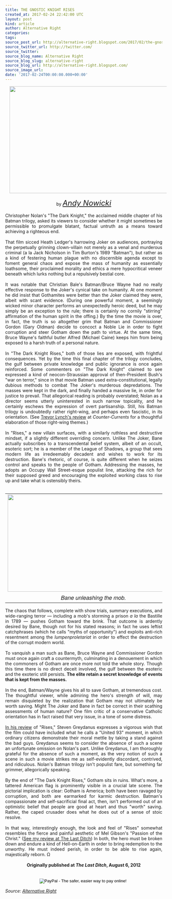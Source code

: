```yaml
---
title: THE GNOSTIC KNIGHT RISES
created_at: 2017-02-24 22:42:00 UTC
layout: post
kind: article
author: Alternative Right
categories: 
tags: 
source_post_url: http://alternative-right.blogspot.com/2017/02/the-gnostic-knight-rises.html
source_twitter_url: http://twitter.com/
source_twitter: 
source_blog_name: Alternative Right
source_blog_slug: alternative-right
source_blog_url: http://alternative-right.blogspot.com/
source_image_url: 
date: '2017-02-24T00:00:00.000+00:00'
---
```

<div style="text-align: center;"><div class="separator" style="clear: both; text-align: center;"><a href="https://1.bp.blogspot.com/-5845M24MJe4/WLCyjsLNjeI/AAAAAAAACjM/VHBMfZ08vscPug5b0K4zx8CXsOAFNOCpwCLcB/s1600/Bane%2Bn%2BBat.jpg" imageanchor="1" style="margin-left: 1em; margin-right: 1em;"><img border="0" height="343" src="https://1.bp.blogspot.com/-5845M24MJe4/WLCyjsLNjeI/AAAAAAAACjM/VHBMfZ08vscPug5b0K4zx8CXsOAFNOCpwCLcB/s400/Bane%2Bn%2BBat.jpg" width="550" /></a></div><br />by <i><span style="font-size: x-large;"><a href="http://alternative-right.blogspot.com/search/label/Andy%20Nowicki" target="_blank">Andy Nowicki</a></span></i></div><br /><div style="text-align: justify;">Christopher Nolan's "The Dark Knight," the acclaimed middle chapter of his Batman trilogy, asked its viewers to consider whether it might sometimes be permissible to promulgate blatant, factual untruth as a means toward achieving a righteous end. <br /><br />That film sicced Heath Ledger's harrowing Joker on audiences, portraying the perpetually grinning clown-villain not merely as a venal and murderous criminal (a la Jack Nicholson in Tim Burton's 1989 "Batman"), but rather as a kind of festering human plague with no discernible agenda except to foment general chaos and expose the mass of humanity as essentially loathsome, their proclaimed morality and ethics a mere hypocritical veneer beneath which lurks nothing but a repulsively bestial core.<br /><br /><a name='more'></a>It was notable that Christian Bale's Batman/Bruce Wayne had no really effective response to the Joker's cynical take on humanity. At one moment he did insist that Gothamites were better than the Joker claimed they were, albeit with scant evidence. (During one powerful moment, a seemingly wicked minor character performs an unexpectedly heroic deed, but he may simply be an exception to the rule; there is certainly no cornily "stirring" affirmation of the human spirit in the offing.) By the time the movie is over, in fact, the truth is so altogether grim that Batman and Commissioner Gordon (Gary Oldman) decide to concoct a Noble Lie in order to fight corruption and steer Gotham down the path to virtue. At the same time, Bruce Wayne's faithful butler Alfred (Michael Caine) keeps him from being exposed to a harsh truth of a personal nature.<br /><br />In "The Dark Knight Rises," both of those lies are exposed, with frightful consequences. Yet by the time this final chapter of the trilogy concludes, the gulf between private knowledge and public ignorance is once again reinforced. Some commenters on "The Dark Knight" claimed to see expressed a kind of neocon-Straussian approval of then-President Bush's "war on terror," since in that movie Batman used extra-constitutional, legally dubious methods to combat The Joker's murderous depredations. The masses were kept in the dark, and finally handed a massive lie, in order for justice to prevail. That allegorical reading is probably overstated; Nolan as a director seems utterly uninterested in such narrow topicality, and he certainly eschews the expression of overt partisanship. Still, his Batman trilogy is undoubtedly rather right-wing, and perhaps even fascistic, in its orientation. (See <a href="http://www.counter-currents.com/2012/07/the-dark-knight-rises/" target="_blank">Trevor Lynch's review</a> at <i>Counter-Currents</i> for a thoughtful elaboration of those right-wing themes.)<br /><br />In "Rises," a new villain surfaces, with a similarly ruthless and destructive mindset, if a slightly different overriding concern. Unlike The Joker, Bane actually subscribes to a transcendental belief system, albeit of an occult, esoteric sort; he is a member of the League of Shadows, a group that sees modern life as irredeemably decadent and wishes to work for its destruction. Bane's rhetoric, of course, is quite different when he seizes control and speaks to the people of Gotham. Addressing the masses, he adopts an Occupy Wall Street-esque populist line, attacking the rich for their supposed greed and encouraging the exploited working class to rise up and take what is ostensibly theirs.<br /><br /><table align="center" cellpadding="0" cellspacing="0" class="tr-caption-container" style="margin-left: auto; margin-right: auto; text-align: center;"><tbody><tr><td style="text-align: center;"><a href="https://4.bp.blogspot.com/-zTrung7flas/WLCz-0CguEI/AAAAAAAACjY/knX3-9_Y0T0UOsrxISpRp2klYLRbAGpzwCLcB/s1600/dark-knight-rises1.jpg" imageanchor="1" style="margin-left: auto; margin-right: auto;"><img border="0" height="312" src="https://4.bp.blogspot.com/-zTrung7flas/WLCz-0CguEI/AAAAAAAACjY/knX3-9_Y0T0UOsrxISpRp2klYLRbAGpzwCLcB/s400/dark-knight-rises1.jpg" width="550" /></a></td></tr><tr><td class="tr-caption" style="text-align: center;"><span style="font-family: &quot;helvetica neue&quot; , &quot;arial&quot; , &quot;helvetica&quot; , sans-serif; font-size: large;"><i>Bane unleashing the mob.</i></span></td></tr></tbody></table>The chaos that follows, complete with show trials, summary executions, and wide-ranging terror — including a mob's storming a prison <i>a la</i> the Bastille in 1789 — pushes Gotham toward the brink. That outcome is ardently desired by Bane, though not for his stated reasons; in fact he uses leftist catchphrases (which he calls "myths of opportunity") and exploits anti-rich resentment among the <i>lumpenproletariat</i> in order to effect the destruction of the corrupt modern world.<br /><br />To vanquish a man such as Bane, Bruce Wayne and Commissioner Gordon must once again craft a countermyth, culminating in a denouement in which the commoners of Gotham are once more not told the whole story. Though this time there is no direct deceit involved, the gulf between the esoteric and the exoteric still persists. <b>The elite retain a secret knowledge of events that is kept from the masses.</b><br /><br />In the end, Batman/Wayne gives his all to save Gotham, at tremendous cost. The thoughtful viewer, while admiring the hero's strength of will, may remain disquieted by the realization that Gotham may not ultimately be worth saving. Might The Joker and Bane in fact be correct in their scathing assessments of human nature? One film critic of a conservative Catholic orientation has in fact raised that very issue, in a tone of some distress.<br /><br /><a href="http://www.ncregister.com/daily-news/sdg-reviews-the-dark-knight-rises" target="_blank">In his review</a> of "Rises," Steven Greydanus expresses a vigorous wish that the film could have included what he calls a "United 93" moment, in which ordinary citizens demonstrate their moral mettle by taking a stand against the bad guys. Greydanus seems to consider the absence of such a scene an unfortunate omission on Nolan's part. Unlike Greydanus, I am thoroughly grateful for the absence of such a moment, as the very notion of such a scene in such a movie strikes me as self-evidently discordant, contrived, and ridiculous. Nolan's Batman trilogy isn't populist fare, but something far grimmer, allegorically speaking.<br /><br />By the end of "The Dark Knight Rises," Gotham sits in ruins. What's more, a tattered American flag is prominently visible in a crucial late scene. The pictorial implication is clear: Gotham is America; both have been ravaged by corruption, and both are earmarked for karmic destruction. Batman's compassionate and self-sacrificial final act, then, isn't performed out of an optimistic belief that people are good at heart and thus "worth" saving. Rather, the caped crusader does what he does out of a sense of stoic resolve.<br /><br />In that way, interestingly enough, the look and feel of "Rises" somewhat resembles the fierce and painful aesthetic of Mel Gibson's "Passion of the Christ." (<a href="http://www.thornwalker.com/ditch/nowicki_passion.htm" target="_blank">See my review at The Last Ditch</a>) In both, the hero must be broken down and endure a kind of Hell-on-Earth in order to bring redemption to the unworthy. He must indeed perish, in order to be able to rise again, majestically reborn. Ω<br /><br /><div style="text-align: center;"><b>Originally published at <i>The Last Ditch</i>, August 6, 2012</b></div><br /><br /><form action="https://www.paypal.com/cgi-bin/webscr" method="post" style="text-align: justify;" target="_top"><div style="text-align: center;"><i><span style="font-family: inherit;"><span style="color: black; font-family: &quot;arial&quot; , &quot;helvetica&quot; , sans-serif; line-height: normal;"><span style="font-family: inherit;"><input alt="PayPal - The safer, easier way to pay online!" border="0" name="submit" src="https://www.paypalobjects.com/en_US/i/btn/btn_donateCC_LG.gif" type="image" />&nbsp;<img alt="" border="0" height="1" src="https://www.paypalobjects.com/en_US/i/scr/pixel.gif" width="1" /></span></span></span></i></div></form></div><img src="http://feeds.feedburner.com/~r/blogspot/SBfLZ/~4/Nl6yRgTwFnU" height="1" width="1" alt=""/><div class="">
    <i>Source: <a href="http://alternative-right.blogspot.com/">Alternative Right</a></i>
</div>

